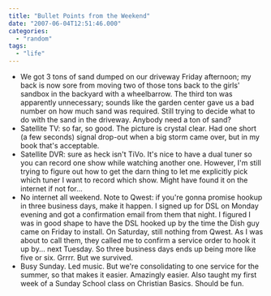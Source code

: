 ```yaml
---
title: "Bullet Points from the Weekend"
date: "2007-06-04T12:51:46.000"
categories: 
  - "random"
tags: 
  - "life"
---
```


- We got 3 tons of sand dumped on our driveway Friday afternoon; my back is now sore from moving two of those tons back to the girls' sandbox in the backyard with a wheelbarrow. The third ton was apparently unnecessary; sounds like the garden center gave us a bad number on how much sand was required. Still trying to decide what to do with the sand in the driveway. Anybody need a ton of sand?
- Satellite TV: so far, so good. The picture is crystal clear. Had one short (a few seconds) signal drop-out when a big storm came over, but in my book that's acceptable.
- Satellite DVR: sure as heck isn't TiVo. It's nice to have a dual tuner so you can record one show while watching another one. However, I'm still trying to figure out how to get the darn thing to let me explicitly pick which tuner I want to record which show. Might have found it on the internet if not for...
- No internet all weekend. Note to Qwest: if you're gonna promise hookup in three business days, make it happen. I signed up for DSL on Monday evening and got a confirmation email from them that night. I figured I was in good shape to have the DSL hooked up by the time the Dish guy came on Friday to install. On Saturday, still nothing from Qwest. As I was about to call them, they called me to confirm a service order to hook it up by... next Tuesday. So three business days ends up being more like five or six. Grrrr. But we survived.
- Busy Sunday. Led music. But we're consolidating to one service for the summer, so that makes it easier. Amazingly easier. Also taught my first week of a Sunday School class on Christian Basics. Should be fun.
